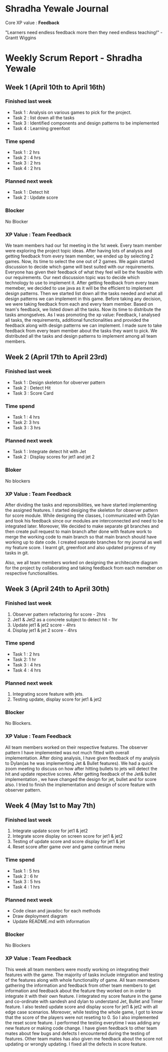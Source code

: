 # Shradha Yewale Journal 

Core XP value : **Feedback**

"Learners need endless feedback more then they need endless teaching!" - Grantt Wiggins

# Weekly Scrum Report - Shradha Yewale

## Week 1 (April 10th to April 16th)

### Finished last week
* Task 1 : Analysis on various games to pick for the project.
* Task 2 : list down all the tasks
* Task 3 : Identified components and design patterns to be implemented
* Task 4 : Learning greenfoot

### Time spend
* Task 1 : 2 hrs
* Task 2 : 4 hrs
* Task 3 : 2 hrs
* Task 4 : 2 hrs

### Planned next week
* Task 1 : Detect hit
* Task 2 : Update score

### Blocker
No Blocker

### XP Value : Team Feedback
We team members had our 1st meeting in the 1st week. Every team member were exploring the project topic ideas. After having lots of analysis and getting feedback from every team member, we ended up by selecting 2 games. Now, its time to select the one out of 2 games. We again started discussion to decide which game will best suited with our requirements. Everyone has given their feedback of what they feel will be the feasible with our requirements.
Our next discussion topic was to decide which technology to use to implement it. After getting feedback from every team memeber, we decided to use java as it will be the efficient to implement design patterns. 
Then we started list down all the tasks needed and what all design patterns we can implement in this game. Before taking any decision, we were taking feedback from each and every team member. 
Based on team's feedback, we listed down all the tasks. Now its time to distribute the tasks amongselves. As I was promoting the xp value: Feedback, I analysed all tasks, the requirements, additional functionalities and provided the feedback along with design patterns we can implement. I made sure to take feedback from every team member about the tasks they want to pick. We distributed all the tasks and design patterns to implement among all team members.


## Week 2 (April 17th to April 23rd)

### Finished last week
* Task 1 : Design skeleton for obverver pattern
* Task 2 : Detect Hit
* Task 3 : Score Card


### Time spend
* Task 1 : 4 hrs
* Task 2: 3 hrs
* Task 3 : 3 hrs

### Planned next week
* Task 1 : Integrate detect hit with Jet
* Task 2 : Display scores for jet1 and jet 2

### Bloker
No blockers

### XP Value : Team Feedback
After dividing the tasks and reponsibilities, we have started implementing the assigned features. I started desiging the skeleton for observer pattern for score module. While designing the classes, I communicated with Dylan and took his feedback since our modules are interconnected and need to be integrated later. Moreover, We decided to make separate git branches and then create pull request to main branch after done with feature work to merge the working code to main branch so that main branch should have working up to date code. I created separate branches for my journal as well my feature score. I learnt git, greenfoot and also updated progress of my tasks in git.

Also, we all team members worked on designing the architecutre diagram for the project by collaborating and taking feedback from each memeber on respective functionalities.

## Week 3 (April 24th to April 30th)

### Finished last week
1. Observer pattern refactoring for score - 2hrs
2. Jet1 & Jet2 as a concrete subject to detect hit - 1hr
3. Update jet1 & jet2 score - 4hrs
4. Display jet1 & jet 2 score - 4hrs

### Time spend
* Task 1 : 2 hrs
* Task 2: 1 hr
* Task 3 : 4 hrs
* Task 4 : 4 hrs


### Planned next week
1. Integrating score feature with jets.
2. Testing update, display score for jet1 & jet2

### Blocker
No Blockers.

### XP Value : Team Feedback
All team members worked on their respective features. The observer pattern I have implemented was not much fitted with overall implementation. After doing analysis, I have given feedback of my analysis to Dylan(as he was implementing Jet & Bullet features). We had a quick zoom meeting to discuss on how after hitting bullets to jets will detect the hit and update repective scores. After getting feedback of the Jet& bullet implementation , we have changed the design for jet, bullet and for score also. I tried to finish the implementation and design of score feature with observer pattern.

## Week 4 (May 1st to May 7th)

### Finished last week
1. Integrate update score for jet1 & jet2
2. Integrate score display on screen score for jet1 & jet2
3. Testing of update score and score display for jet1 & jet
4. Reset score after game over and game continue menu

### Time spend
* Task 1 : 5 hrs
* Task 2 : 6 hr
* Task 3 : 5 hrs
* Task 4 : 1 hrs

### Planned next week
* Code clean and javadoc for each methods
* Draw deployment diagram
* Update README.md with information

### Blocker
No Blockers

### XP Value : Team Feedback
This week all team members were mostly working on integrating their features with the game. The majority of tasks include integration and testing of the features along with whole functionality of game. All team memebers gathering the information and feedback from other team members to get information and feedback about the feature they worked on in order to integrate it with their own feature. I integrated my score feature in the game and co-ordinate with sandesh and dylan to understand Jet, Bullet and Timer feature. I also tested update score and display score for jet1 & jet2 with all edge case scenarios. Moreover, while testing the whole game, I got to know that the score of the players were not reseting to 0. So I also implemented the reset score feature. I performed the testing everytime I was adding any new feature or making code change. I have given feedback to other team mates about few bugs and defects I encountered during the testing of features. Other team mates has also given me feedback about the score not updating or wrongly updating. I fixed all the defects in score feature.
